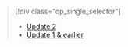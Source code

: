 > [!div class="op_single_selector"]
> * [Update 2](../articles/storsimple/storsimple-manage-jobs-u2.md)
> * [Update 1 & earlier](../articles/storsimple/storsimple-manage-jobs.md)
> 
> 

<!---HONumber=AcomDC_1217_2015-->